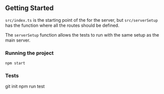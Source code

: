 ## Getting Started
`src/index.ts` is the starting point of the for the server, but `src/serverSetup` has the function where all the routes should be defined. 

The `serverSetup` function allows the tests to run with the same setup as the main server.  

### Running the project

`npm start`

### Tests
git init
npm run test
